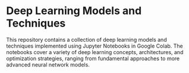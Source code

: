 # Deep Learning Models and Techniques

This repository contains a collection of deep learning models and techniques implemented using Jupyter Notebooks in Google Colab. The notebooks cover a variety of deep learning concepts, architectures, and optimization strategies, ranging from fundamental approaches to more advanced neural network models.



